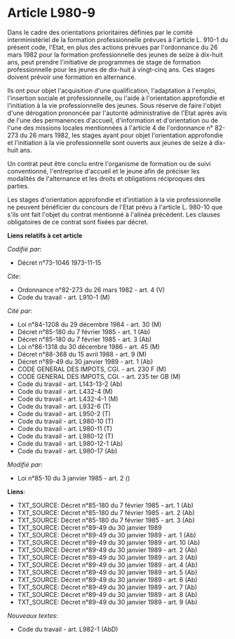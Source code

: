 # Article L980-9

Dans le cadre des orientations prioritaires définies par le comité interministériel de la formation professionnelle prévues à
l'article L. 910-1 du présent code, l'Etat, en plus des actions prévues par l'ordonnance du 26 mars 1982 pour la formation
professionnelle des jeunes de seize à dix-huit ans, peut prendre l'initiative de programmes de stage de formation
professionnelle pour les jeunes de dix-huit à vingt-cinq ans. Ces stages doivent prévoir une formation en alternance.

Ils ont pour objet l'acquisition d'une qualification, l'adaptation à l'emploi, l'insertion sociale et professionnelle, ou
l'aide à l'orientation approfondie et l'initiation à la vie professionnelle des jeunes. Sous réserve de faire l'objet d'une
dérogation prononcée par l'autorité administrative de l'Etat après avis de l'une des permanences d'accueil, d'information et
d'orientation ou de l'une des missions locales mentionnées à l'article 4 de l'ordonnance n° 82-273 du 26 mars 1982, les
stages ayant pour objet l'orientation approfondie et l'initiation à la vie professionnelle sont ouverts aux jeunes de seize à
dix-huit ans.

Un contrat peut être conclu entre l'organisme de formation ou de suivi conventionné, l'entreprise d'accueil et le jeune afin
de préciser les modalités de l'alternance et les droits et obligations réciproques des parties.

Les stages d'orientation approfondie et d'initiation à la vie professionnelle ne peuvent bénéficier du concours de l'Etat
prévu à l'article L. 980-10 que s'ils ont fait l'objet du contrat mentionné à l'alinéa précédent. Les clauses obligatoires de
ce contrat sont fixées par décret.

**Liens relatifs à cet article**

_Codifié par_:

  - Décret n°73-1046 1973-11-15

_Cite_:

  - Ordonnance n°82-273 du 26 mars 1982 - art. 4 (V)
  - Code du travail - art. L910-1 (M)

_Cité par_:

  - Loi n°84-1208 du 29 décembre 1984 - art. 30 (M)
  - Décret n°85-180 du 7 février 1985 - art. 1 (Ab)
  - Décret n°85-180 du 7 février 1985 - art. 3 (Ab)
  - Loi n°86-1318 du 30 décembre 1986 - art. 45 (M)
  - Décret n°88-368 du 15 avril 1988 - art. 9 (M)
  - Décret n°89-49 du 30 janvier 1989 - art. 1 (Ab)
  - CODE GENERAL DES IMPOTS, CGI. - art. 230 F (M)
  - CODE GENERAL DES IMPOTS, CGI. - art. 235 ter GB (M)
  - Code du travail - art. L143-13-2 (Ab)
  - Code du travail - art. L432-4 (M)
  - Code du travail - art. L432-4-1 (M)
  - Code du travail - art. L932-6 (T)
  - Code du travail - art. L950-2 (T)
  - Code du travail - art. L980-10 (T)
  - Code du travail - art. L980-11 (T)
  - Code du travail - art. L980-12 (T)
  - Code du travail - art. L980-12-1 (Ab)
  - Code du travail - art. L980-17 (Ab)

_Modifié par_:

  - Loi n°85-10 du 3 janvier 1985 - art. 2 ()

**Liens**:

  - TXT_SOURCE: Décret n°85-180 du 7 février 1985 - art. 1 (Ab)
  - TXT_SOURCE: Décret n°85-180 du 7 février 1985 - art. 2 (Ab)
  - TXT_SOURCE: Décret n°85-180 du 7 février 1985 - art. 3 (Ab)
  - TXT_SOURCE: Décret n°89-49 du 30 janvier 1989
  - TXT_SOURCE: Décret n°89-49 du 30 janvier 1989 - art. 1 (Ab)
  - TXT_SOURCE: Décret n°89-49 du 30 janvier 1989 - art. 10 (Ab)
  - TXT_SOURCE: Décret n°89-49 du 30 janvier 1989 - art. 2 (Ab)
  - TXT_SOURCE: Décret n°89-49 du 30 janvier 1989 - art. 3 (Ab)
  - TXT_SOURCE: Décret n°89-49 du 30 janvier 1989 - art. 4 (Ab)
  - TXT_SOURCE: Décret n°89-49 du 30 janvier 1989 - art. 5 (Ab)
  - TXT_SOURCE: Décret n°89-49 du 30 janvier 1989 - art. 6 (Ab)
  - TXT_SOURCE: Décret n°89-49 du 30 janvier 1989 - art. 7 (Ab)
  - TXT_SOURCE: Décret n°89-49 du 30 janvier 1989 - art. 8 (Ab)
  - TXT_SOURCE: Décret n°89-49 du 30 janvier 1989 - art. 9 (Ab)

_Nouveaux textes_:

  - Code du travail - art. L982-1 (AbD)
